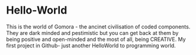# Hello-World

This is the world of Gomora - the ancinet civilisation of coded components. They are dark minded and pestimistic but you can get back at them by being positive and open-minded and the most of all, being CREATIVE.
My first project in Github- just another HelloWorld to programming world.
